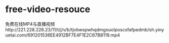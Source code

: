 # free-video-resouce
免费在线MP4与直播视频http://221.228.226.23/11/t/j/v/b/tjvbwspwhqdmgouolposcsfafpedmb/sh.yinyuetai.com/691201536EE4912BF7E4F1E2C67B8119.mp4
